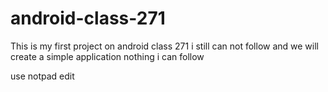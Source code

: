# android-class-271
This is my first project on android class 271
i still can not follow
and we will create a simple application
nothing i can follow

use notpad edit
